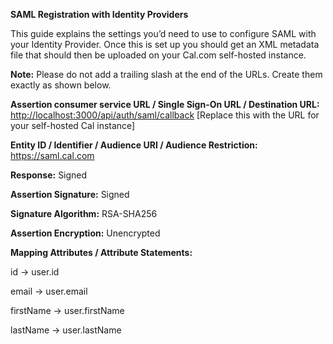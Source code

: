 **SAML Registration with Identity Providers**

This guide explains the settings you’d need to use to configure SAML with your Identity Provider. Once this is set up you should get an XML metadata file that should then be uploaded on your Cal.com self-hosted instance.

**Note:** Please do not add a trailing slash at the end of the URLs. Create them exactly as shown below.

**Assertion consumer service URL / Single Sign-On URL / Destination URL:** [http://localhost:3000/api/auth/saml/callback](http://localhost:3000/api/auth/saml/callback) [Replace this with the URL for your self-hosted Cal instance]

**Entity ID / Identifier / Audience URI / Audience Restriction:** https://saml.cal.com

**Response:** Signed

**Assertion Signature:** Signed

**Signature Algorithm:** RSA-SHA256

**Assertion Encryption:** Unencrypted

**Mapping Attributes / Attribute Statements:**

id -> user.id

email -> user.email

firstName -> user.firstName

lastName -> user.lastName
